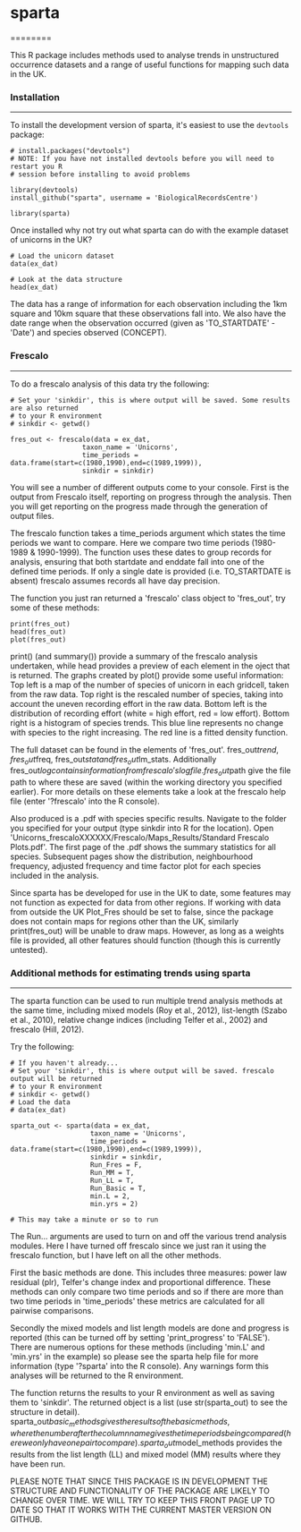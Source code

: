 # sparta
========

This R package includes methods used to analyse trends in unstructured occurrence datasets and a range of useful functions for mapping such data in the UK.  
  
  
### Installation
----------------

To install the development version of sparta, it's easiest to use the `devtools` package:

    # install.packages("devtools")
    # NOTE: If you have not installed devtools before you will need to restart you R
    # session before installing to avoid problems
    
    library(devtools)
    install_github("sparta", username = 'BiologicalRecordsCentre')
    
    library(sparta)
    
Once installed why not try out what sparta can do with the example dataset of unicorns in the UK?

    # Load the unicorn dataset
    data(ex_dat)
    
    # Look at the data structure
    head(ex_dat)
    
The data has a range of information for each observation including the 1km square and 10km square that these observations fall into. We also have the date range when the observation occurred (given as 'TO_STARTDATE' - 'Date') and species observed (CONCEPT).  


### Frescalo
------------

To do a frescalo analysis of this data try the following:
    
    # Set your 'sinkdir', this is where output will be saved. Some results are also returned 
    # to your R environment
    # sinkdir <- getwd()
    
    fres_out <- frescalo(data = ex_dat,
                      taxon_name = 'Unicorns',
                      time_periods = data.frame(start=c(1980,1990),end=c(1989,1999)),
                      sinkdir = sinkdir)
            
You will see a number of different outputs come to your console. First is the output from Frescalo itself, reporting on progress through the analysis. Then you will get reporting on the progress made through the generation of output files.

The frescalo function takes a time_periods argument which states the time periods we want to compare. Here we compare two time periods (1980-1989 & 1990-1999). The function uses these dates to group records for analysis, ensuring that both startdate and enddate fall into one of the defined time periods. If only a single date is provided (i.e. TO_STARTDATE is absent) frescalo assumes records all have day precision.

The function you just ran returned a 'frescalo' class object to 'fres_out', try some of these methods:

    print(fres_out)
    head(fres_out)
    plot(fres_out)
    
print() (and summary()) provide a summary of the frescalo analysis undertaken, while head provides a preview of each element in the oject that is returned. The graphs created by plot() provide some useful information: Top left is a map of the number of species of unicorn in each gridcell, taken from the raw data. Top right is the rescaled number of species, taking into account the uneven recording effort in the raw data. Bottom left is the distribution of recording effort (white = high effort, red = low effort). Bottom right is a histogram of species trends. This blue line represents no change with species to the right increasing. The red line is a fitted density function.

The full dataset can be found in the elements of 'fres_out'. fres_out$trend, fres_out$freq, fres_out$stat and fres_out$lm_stats. Additionally fres_out$log contains information from frescalo's log file. fres_out$path give the file path to where these are saved (within the working directory you specified earlier). For more details on these elements take a look at the frescalo help file (enter '?frescalo' into the R console).

Also produced is a .pdf with species specific results. Navigate to the folder you specified for your output (type sinkdir into R for the location). Open 'Unicorns_frescaloXXXXXX/Frescalo/Maps_Results/Standard Frescalo Plots.pdf'. The first page of the .pdf shows the summary statistics for all species. Subsequent pages show the distribution, neighbourhood frequency, adjusted frequency and time factor plot for each species included in the analysis.  

Since sparta has be developed for use in the UK to date, some features may not function as expected for data from other regions. If working with data from outside the UK Plot_Fres should be set to false, since the package does not contain maps for regions other than the UK, similarly print(fres_out) will be unable to draw maps. However, as long as a weights file is provided, all other features should function (though this is currently untested).


### Additional methods for estimating trends using sparta
---------------------------------------------------------

The sparta function can be used to run multiple trend analysis methods at the same time, including mixed models (Roy et al., 2012), list-length (Szabo et al., 2010), relative change indices (including Telfer et al., 2002) and frescalo (Hill, 2012). 

Try the following:

    # If you haven't already...
    # Set your 'sinkdir', this is where output will be saved. frescalo output will be returned 
    # to your R environment
    # sinkdir <- getwd()    
    # Load the data
    # data(ex_dat)
    
    sparta_out <- sparta(data = ex_dat,
                        taxon_name = 'Unicorns',
                        time_periods = data.frame(start=c(1980,1990),end=c(1989,1999)),
                        sinkdir = sinkdir,
                        Run_Fres = F,
                        Run_MM = T,
                        Run_LL = T,
                        Run_Basic = T,
                        min.L = 2,
                        min.yrs = 2)
                        
    # This may take a minute or so to run

The Run... arguments are used to turn on and off the various trend analysis modules. Here I have turned off frescalo since we just ran it using the frescalo function, but I have left on all the other methods.

First the basic methods are done. This includes three measures: power law residual (plr), Telfer's change index and proportional difference. These methods can only compare two time periods and so if there are more than two time periods in 'time_periods' these metrics are calculated for all pairwise comparisons. 

Secondly the mixed models and list length models are done and progress is reported (this can be turned off by setting 'print_progress' to 'FALSE'). There are numerous options for these methods (including 'min.L' and 'min.yrs' in the example) so please see the sparta help file for more information (type '?sparta' into the R console). Any warnings form this analyses will be returned to the R environment.     

The function returns the results to your R environment as well as saving them to 'sinkdir'. The returned object is a list (use str(sparta_out) to see the structure in detail). sparta_out$basic_methods gives the results of the basic methods, where the number after the column name gives the time periods being compared (here we only have one pair to compare). sparta_out$model_methods provides the results from the list length (LL) and mixed model (MM) results where they have been run. 

PLEASE NOTE THAT SINCE THIS PACKAGE IS IN DEVELOPMENT THE STRUCTURE AND FUNCTIONALITY OF THE PACKAGE ARE LIKELY TO CHANGE OVER TIME. WE WILL TRY TO KEEP THIS FRONT PAGE UP TO DATE SO THAT IT WORKS WITH THE CURRENT MASTER VERSION ON GITHUB.   
